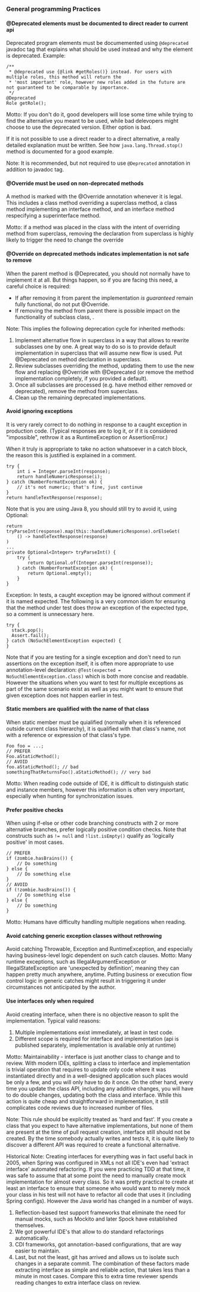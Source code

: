 ### General programming Practices 

#### @Deprecated elements must be documented to direct reader to current api

Deprecated program elements must be documemented using `@deprecated` javadoc tag that explains what should be used 
instead and why the element is deprecated. Example:

    /** 
     * @deprecated use {@link #getRoles()} instead. For users with multiple roles, this method will return the 
     * 'most important' role, however new roles added in the future are not guaranteed to be comparable by importance.
     */
    @Deprecated
    Role getRole(); 

Motto: If you don't do it, good developers will lose some time while trying to find the alternative you meant to be 
used, while bad delevopers might choose to use the deprecated version. Either option is bad.

If it is not possible to use a direct reader to a direct alternative, a really detailed explanation must be written.
See how `java.lang.Thread.stop()` method is documented for a good example.

Note: It is recommended, but not required to use `@Deprecated` annotation in addition to javadoc tag.          
          

#### @Override must be used on non-deprecated methods

A method is marked with the @Override annotation whenever it is legal. This includes a class method overriding a 
superclass method, a class method implementing an interface method, and an interface method respecifying a 
superinterface method.

Motto: if a method was placed in the class with the intent of overriding method from superclass, removing the 
declaration from superclass is highly likely to trigger the need to change the override  


#### @Override on deprecated methods indicates implementation is not safe to remove

When the parent method is @Deprecated, you should not normally have to implement it at all. But things happen, so if you 
are facing this need, a careful choice is required:
- If after removing it from parent the implementation *is guaranteed* remain fully functional, do not put @Override.
- If removing the method from parent there is possible impact on the functionality of subclass class, .

Note: This implies the following deprecation cycle for inherited methods:

1. Implement alternative flow in superclass in a way that allows to rewrite subclasses one by one. A great way to do so
is to provide default implementation in superclass that will assume new flow is used. Put @Deprecated on method 
declaration in superclass.
2. Review subclasses overriding the method, updating them to use the new flow and replacing @Override with @Deprecated 
(or remove the method implementation completely, if you provided a default).
3. Once all subclasses are processed (e.g. have method either removed or deprecated), remove the method from superclass.
4. Clean up the remaining deprecated implementations.
  

#### Avoid ignoring exceptions 

It is very rarely correct to do nothing in response to a caught exception in production code.  (Typical responses are 
to log it, or if it is considered "impossible", rethrow it as a  RuntimeException or AssertionError.)

When it truly is appropriate to take no action whatsoever in a catch block, the reason this is justified is explained in 
a comment.

    try {
        int i = Integer.parseInt(response);
        return handleNumericResponse(i);
    } catch (NumberFormatException ok) {
        // it's not numeric; that's fine, just continue
    }
    return handleTextResponse(response);

Note that is you are using Java 8, you should still try to avoid it, using Optional: 

    return tryParseInt(response).map(this::handleNumericResponse).orElseGet(
        () -> handleTextResponse(response)
    )
    ...
    private Optional<Integer> tryParseInt() {
        try {
            return Optional.of(Integer.parseInt(response));
        } catch (NumberFormatException ok) {
            return Optional.empty();
        }
    }

Exception: In tests, a caught exception may be ignored without comment if it is named expected. The following is a very 
common idiom for ensuring that the method under test does throw an exception of the expected type, so a comment is 
unnecessary here.

    try {
      stack.pop();
      Assert.fail();
    } catch (NoSuchElementException expected) {
    }

Note that if you are testing for a single exception and don't need to run assertions on the exception itself, it is 
often more appropriate to use annotation-level declaration: `@Test(expected = NoSuchElementException.class)` 
which is both more concise and readable. However the situations when you want to test for multiple exceptions as part 
of the same scenario exist as well as you might want to ensure that given exception does not happen earlier in test. 


#### Static members are qualified with the name of that class  

When static member must be quialified (normally when it is referenced outside current class hierarchy), it is qualified 
with that class's name, not with a reference or expression of that class's type. 

    Foo foo = ...;
    // PREFER
    Foo.aStaticMethod(); 
    // AVOID
    foo.aStaticMethod(); // bad
    somethingThatReturnsFoo().aStaticMethod(); // very bad

Motto: When reading code outside of IDE, it is difficult to distinguish static and instance members, however this
information is often very important, especially when hunting for synchronization issues.


#### Prefer positive checks

When using if-else or other code branching constructs with 2 or more alternative branches, prefer logically positive 
condition checks. Note that constructs such as `!= null` and `!list.isEmpty()` qualify as 'logically positive' in most 
cases. 
  
    // PREFER
    if (zombie.hasBrains()) {
        // Do something
    } else {
        // Do something else
    }
    // AVOID
    if (!zombie.hasBrains()) {
        // Do something else
    } else {
        // Do something
    }
    
Motto: Humans have difficulty handling multiple negations when reading.


#### Avoid catching generic exception classes without rethrowing

Avoid catching Throwable, Exception and RuntimeException, and especially having business-level logic dependent on 
such catch clauses.
Motto: Many runtime exceptions, such as IllegalArgumentException or IllegalStateException are 'unexpected by 
definition', meaning they can happen pretty much anywhere, anytime. 
Putting business or execution flow control logic in generic catches might result in triggering it under circumstances 
not anticipated by the author.  


#### Use interfaces only when required

Avoid creating interface, when there is no objective reason to split the implementation.
Typical valid reasons:
1. Multiple implementations exist immediately, at least in test code. 
2. Different scope is required for interface and implementation (api is published separately, implementation is 
available only at runtime)  

Motto: Maintainability - interface is just another class to change and to review. With modern IDEs, splitting a class 
to interface and implementation is trivial operation that requires to update only code where it was instantiated 
directly and in a well-designed application such places would be only a few, and you will only have to do it once.
On the other hand, every time you update the class API, including any additive changes, you will have to do double 
changes, updating both the class and interface. While this action is quite cheap and straightforward in implementation,
it still complicates code reviews due to increased number of files.  

Note: This rule should be explicitly treated as 'hard and fast'. If you create a class that you expect to have 
alternative implementations, but none of them are present at the time of pull request creation, interface still should 
not be created. By the time somebody actually writes and tests it, it is quite likely to discover a different API was
required to create a functional alternative.

Historical Note: Creating interfaces for everything was in fact useful back in 2005, when Spring was configured in XMLs 
not all IDE's even had 'extract interface' automated refactoring. 
If you were practicing TDD at that time, it was safe to assume that at some point the need to manually create mock 
implementation for almost every class. So it was pretty practical to create at least an interface to ensure that 
someone who would want to merely mock your class in his test will not have to refactor all code that uses it 
(including Spring configs). However the Java world has changed in a number of ways. 
1. Reflection-based test support frameworks that eliminate the need for manual mocks, such as Mockito and later 
Spock have established themselves. 
2. We got powerful IDE's that allow to do standard refactorings automatically.
3. CDI frameworks, got annotation-based configurations, that are way easier to maintain.   
4. Last, but not the least, git has arrived and allows us to isolate such changes in a separate commit.
The combination of these factors made extracting interface as simple and reliable action, that takes less than a minute
in most cases. Compare this to extra time reviewer spends reading changes to extra interface class on review.